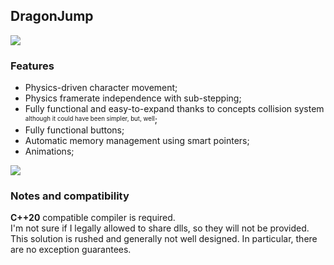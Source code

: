 ## DragonJump
<img src='dimkkyDJdemo1.gif'>

### Features
* Physics-driven character movement;
* Physics framerate independence with sub-stepping;
* Fully functional and easy-to-expand thanks to concepts collision system <sup><sub>although it could have been simpler, but, well</sub></sup>;
* Fully functional buttons;
* Automatic memory management using smart pointers;
* Animations;

<img src='dimkkyDJdemo2.gif'>

### Notes and compatibility
**C++20** compatible compiler is required. <br />
I'm not sure if I legally allowed to share dlls, so they will not be provided. <br />
This solution is rushed and generally not well designed. In particular, there are no exception guarantees. <br />
